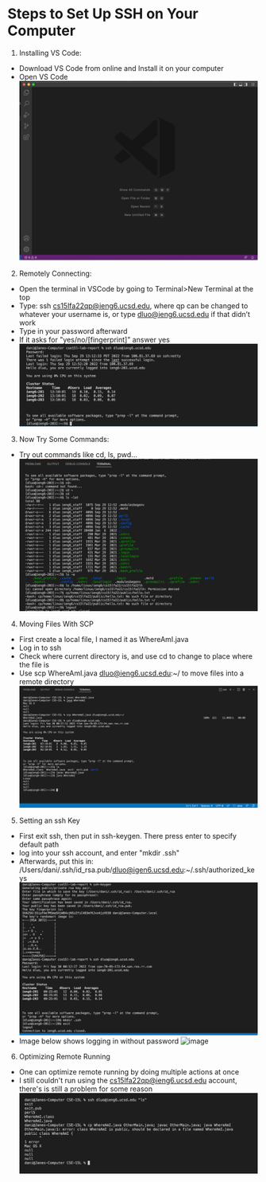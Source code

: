 # Steps to Set Up SSH on Your Computer

1. Installing VS Code:
- Download VS Code from online and Install it on your computer
- Open VS Code
![image](vsCode.png)

2. Remotely Connecting:
- Open the terminal in VSCode by going to Terminal>New Terminal at the top
- Type: ssh cs15lfa22qp@ieng6.ucsd.edu, where qp can be changed to whatever your username is, or type dluo@ieng6.ucsd.edu if that didn’t work
- Type in your password afterward
- If it asks for "yes/no/[fingerprint]" answer yes
![image](remotelyConnecting.png)
3. Now Try Some Commands:
- Try out commands like cd, ls, pwd...
![image](tryingCommands.png)
4. Moving Files With SCP
- First create a local file, I named it as WhereAmI.java
- Log in to ssh
- Check where current directory is, and use cd to change to place where the file is
- Use scp WhereAmI.java dluo@ieng6.ucsd.edu:~/ to move files into a remote directory
![image](movingFileSCP.png)
5. Setting an ssh Key
- First exit ssh, then put in ssh-keygen. There press enter to specify default path
- log into your ssh account, and enter "mkdir .ssh"
- Afterwards, put this in: /Users/dani/.ssh/id_rsa.pub/dluo@igen6.ucsd.edu:~/.ssh/authorized_keys
![image](sshKeySetup.png)
- Image below shows logging in without password
![image](ssh-login-w:o-password.png)
6. Optimizing Remote Running
- One can optimize remote running by doing multiple actions at once
- I still couldn't run using the cs15lfa22qp@ieng6.ucsd.edu account, there's is still a problem for some reason 
![image](runningManyLines.png)